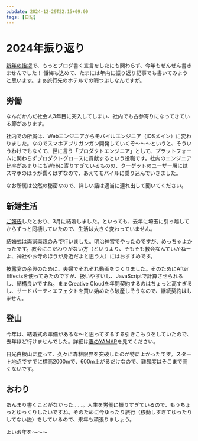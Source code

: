 ```yaml
---
pubdate: 2024-12-29T22:15+09:00
tags: [日記]
---
```


# 2024年振り返り

[新年の挨拶](https://blog.azyobuzi.net/2024/01/01/01-akeome/)で、もっとブログ書く宣言をしたにも関わらず、今年もぜんぜん書きませんでした！ 懺悔も込めて、たまには年内に振り返り記事でも書いてみようと思います。まぁ旅行先のホテルでの暇つぶしなんですが。

## 労働

なんだかんだ社会人3年目に突入してしまい、社内でも古参寄りになってきている節があります。

社内での所属は、Webエンジニアからモバイルエンジニア（iOSメイン）に変わりました。なのでスマホアプリガンガン開発していくぞ～～～というと、そういうわけでもなくて、世に言う「プロダクトエンジニア」として、プラットフォームに関わらずプロダクトグロースに貢献するという役職です。社内のエンジニア比率があまりにもWebに寄りすぎているものの、ターゲットのユーザー層にはスマホのほうが響くはずなので、あえてモバイルに乗り込んでいきました。

なお所属は公然の秘密なので、詳しい話は適当に連れ出して聞いてください。

## 新婚生活

[ご報告](https://blog.azyobuzi.net/2024/05/03/01-petit-qoobo/)したとおり、3月に結婚しました。といっても、去年に埼玉に引っ越してからずっと同棲していたので、生活は大きく変わっていません。

結婚式は両家両親のみで行いました。明治神宮でやったのですが、めっちゃよかったです。教会にこだわりがない方（というより、そもそも教会なんていかねーよ、神社やお寺のほうが身近だよと思う人）にはおすすめです。

披露宴の余興のために、夫婦でそれぞれ動画をつくりました。そのためにAfter Effectsを使ってみたのですが、扱いやすいし、JavaScriptで計算させられるし、結構良いですね。まぁCreative Cloudを年間契約するのはちょっと高すぎるし、サードパーティエフェクトを買い始めたら破産しそうなので、継続契約はしません。

## 登山

今年は、結婚式の準備があるな～と思ってずるずる引きこもりをしていたので、去年ほど行けませんでした。詳細は[妻のYAMAP](https://yamap.com/look-back/2024/3105587)を見てください。

日光白根山に登って、久々に森林限界を突破したのが特によかったです。スタート地点ですでに標高2000mで、600m上がるだけなので、難易度はそこまで高くないです。

## おわり

あんまり書くことがなかった……。人生を労働に振りすぎているので、もうちょっとゆっくりしたいですね。そのために今ゆったり旅行（移動しすぎてゆったりしてない説）をしているので、来年も頑張りましょう。

よいお年を～～～
